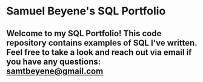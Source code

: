 # Samuel Beyene's SQL Portfolio

## Welcome to my SQL Portfolio! This code repository contains examples of SQL I've written. Feel free to take a look and reach out via email if you have any questions: samtbeyene@gmail.com
